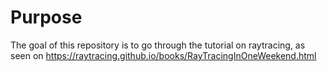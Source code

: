# Purpose

The goal of this repository is to go through the tutorial on raytracing, as seen on https://raytracing.github.io/books/RayTracingInOneWeekend.html 